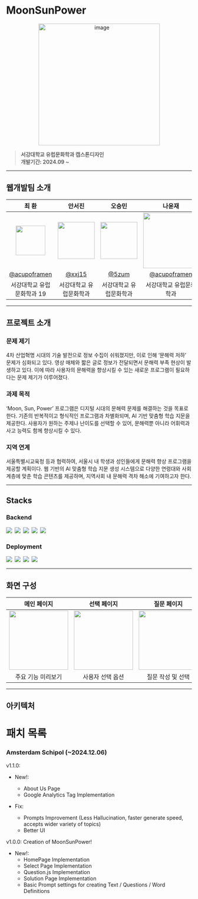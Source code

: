 # MoonSunPower

<div align="center">
<img width="329" alt="image" src="https://moonsunpower.com/static/media/logo.5c99d3dc76890910b2b9.jpg">
</div>

> **서강대학교 유럽문화학과 캡스톤디자인**  
> **개발기간: 2024.09 ~**

---

## 웹개발팀 소개

|      최  환       |          안서진         |       오승민         |      나윤재 |     황세빈       |                                                                                                               
| :------------------------------------------------------------------------------: | :---------------------------------------------------------------------------------------------------------------------------------------------------: | :---------------------------------------------------------------------------------------------------------------------------------------------------------------------------------------------------: | :--------------------------------------------------------------------------------: | :--------------------------------------------------------------------------------: | 
|   <img width =80 src="https://github.com/user-attachments/assets/8f779af5-65e7-4b9c-abd0-14a51ccbfa7f" />|  <img width=100 src="https://github.com/user-attachments/assets/f5bcd7a1-62e0-47a8-8114-c69dad7f46c7"/>                   |  <img width =100 src="https://github.com/user-attachments/assets/6f781155-0c03-479d-b72a-3a3ca0125ad6" /> |                   <img width =150 src="https://github.com/user-attachments/assets/422b25b1-e9f7-48e1-a010-f94aaa090b3f" />|<img width=100  src="https://github.com/user-attachments/assets/6971c21d-abb0-4fa6-bf73-925ed63825ee" /> |  |
|   [@acupoframen](https://github.com/acupoframen)   |    [@xxj15](https://github.com/xxj15) | [@5zum](https://github.com/5zum)  | [@acupoframen](https://github.com/acupoframen) | [@sebinHwang](https://github.com/sebinHwang) |
| 서강대학교 유럽문화학과 19 | 서강대학교 유럽문화학과 | 서강대학교 유럽문화학과 | 서강대학교 유럽문화학과 | 서강대학교 유럽문화학과 |

---

## 프로젝트 소개

### 문제 제기
4차 산업혁명 시대의 기술 발전으로 정보 수집이 쉬워졌지만, 이로 인해 ‘문해력 저하’ 문제가 심화되고 있다. 영상 매체와 짧은 글로 정보가 전달되면서 문해력 부족 현상이 발생하고 있다. 이에 따라 사용자의 문해력을 향상시킬 수 있는 새로운 프로그램이 필요하다는 문제 제기가 이루어졌다.

### 과제 목적
‘Moon, Sun, Power’ 프로그램은 디지털 시대의 문해력 문제를 해결하는 것을 목표로 한다. 기존의 반복적이고 형식적인 프로그램과 차별화되며, AI 기반 맞춤형 학습 지문을 제공한다. 사용자가 원하는 주제나 난이도를 선택할 수 있어, 문해력뿐 아니라 어휘력과 사고 능력도 함께 향상시킬 수 있다.

### 지역 연계
서울특별시교육청 등과 협력하여, 서울시 내 학생과 성인들에게 문해력 향상 프로그램을 제공할 계획이다. 웹 기반의 AI 맞춤형 학습 지문 생성 시스템으로 다양한 연령대와 사회 계층에 맞춘 학습 콘텐츠를 제공하며, 지역사회 내 문해력 격차 해소에 기여하고자 한다.

---

## Stacks

### Backend
<img src="https://img.shields.io/badge/Django-092E20?style=for-the-badge&logo=django&logoColor=white" style="margin-right: 3px
;">
<img src="https://img.shields.io/badge/Celery-37814A?style=for-the-badge&logo=celery&logoColor=white" style="margin-right: 3px
;">
<img src="https://img.shields.io/badge/Redis-FF4438?style=for-the-badge&logo=redis&logoColor=white" style="margin-right: 3px
;">
<img src="https://img.shields.io/badge/gunicorn-499848?style=for-the-badge&logo=Gunicorn&logoColor=white" style="margin-right: 3px
;">
<img src="https://img.shields.io/badge/nginx-009639?style=for-the-badge&logo=nginx&logoColor=white" style="margin-right: 3px
;">

### Deployment
<img src="https://img.shields.io/badge/AWS EC2-FF9900?style=for-the-badge&logo=Amazon EC2&logoColor=white" style="margin-right: 3px;">
<img src="https://img.shields.io/badge/Amazon rds-527FFF?style=for-the-badge&logo=Amazon RDS&logoColor=white" style="margin-right: 3px;">
<img src="https://img.shields.io/badge/AWS Route 53-8C4FFF?style=for-the-badge&logo=Amazon route 53&logoColor=white" style="margin-right: 3px;">
<img src="https://img.shields.io/badge/AWS CloudWatch-FF4F8B?style=for-the-badge&logo=Amazon CloudWatch&logoColor=white">

---

## 화면 구성 

| 메인 페이지  | 선택 페이지 | 질문 페이지 | 솔루션 페이지 |
| :-------------------------------------------: | :------------: | :----------: | :-----------: |
|  <img width="160px" src="https://moonsunpower.com/static/media/logo.5c99d3dc76890910b2b9.jpg" /> |  <img width="160px" src="https://moonsunpower.com/static/media/logo.5c99d3dc76890910b2b9.jpg" /> |  <img width="160px" src="https://moonsunpower.com/static/media/logo.5c99d3dc76890910b2b9.jpg" /> |  <img width="160px" src="https://moonsunpower.com/static/media/logo.5c99d3dc76890910b2b9.jpg" /> |
| 주요 기능 미리보기 | 사용자 선택 옵션 | 질문 작성 및 선택 | 솔루션 제시 및 답변 |


---



## 아키텍처

# 패치 목록

### Amsterdam Schipol (~2024.12.06)
v1.1.0:
- New!:
    - About Us Page
    - Google Analytics Tag Implementation
    
- Fix: 
    - Prompts Improvement (Less Hallucination, faster generate speed, accepts wider variety of topics)
    - Better UI

v1.0.0: Creation of MoonSunPower!
- New!: 
    - HomePage Implementation
    - Select Page Implementation
    - Question.js Implementation
    - Solution Page Implementation
    - Basic Prompt settings for creating Text / Questions / Word Definitions
